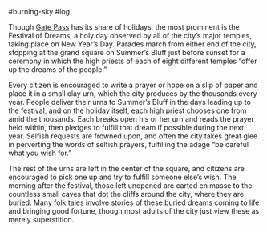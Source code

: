 #burning-sky #log

Though [Gate Pass](Gate%20Pass.md) has its share of holidays, the most prominent is the Festival of Dreams, a holy day observed by all of the city’s major temples, taking place on New Year’s Day. Parades march from either end of the city, stopping at the grand square on Summer’s Bluff just before sunset for a ceremony in which the high priests of each of eight different temples “offer up the dreams of the people.”
Every citizen is encouraged to write a prayer or hope on a slip of paper and place it in a small clay urn, which the city produces by the thousands every year. People deliver their urns to Summer’s Bluff in the days leading up to the festival, and on the holiday itself, each high priest chooses one from amid the thousands. Each breaks open his or her urn and reads the prayer held within, then pledges to fulfill that dream if possible during the next year. Selfish requests are frowned upon, and often the city takes great glee in perverting the words of selfish prayers, fulfilling the adage “be
careful what you wish for.”
The rest of the urns are left in the center of the square, and citizens are encouraged to pick one up and try to fulfill someone else’s wish. The morning after the festival, those left unopened are carted en masse to the countless small caves
that dot the cliffs around the city, where they are buried. Many folk tales involve stories of these buried dreams coming to life and bringing good fortune, though most adults of the city just view these as merely superstition.
